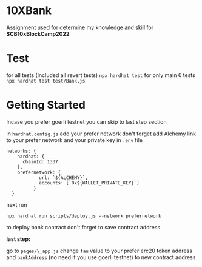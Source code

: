 # 10XBank

Assignment used for determine my knowledge and skill for **SCB10xBlockCamp2022**

# Test

for all tests (Included all revert tests)
`npx hardhat test`
for only main 6 tests
`npx hardhat test test/Bank.js`

# Getting Started

Incase you prefer goerli testnet you can skip to last step section

in `hardhat.config.js` add your prefer network
don't forget add Alchemy link to your prefer network and your private key in `.env` file

```
networks: {
    hardhat: {
      chainId: 1337
    },
    prefernetwork: {
            url: `${ALCHEMY}`,
            accounts: [`0x${WALLET_PRIVATE_KEY}`]
          }
  }
```

next run

`npx hardhat run scripts/deploy.js --network prefernetwork`

to deploy bank contract don't forget to save contract address

**last step:**

go to `pages/\_app.js` change `fau` value to your prefer erc20 token address and `bankAddress` (no need if you use goerli testnet) to new contract address
